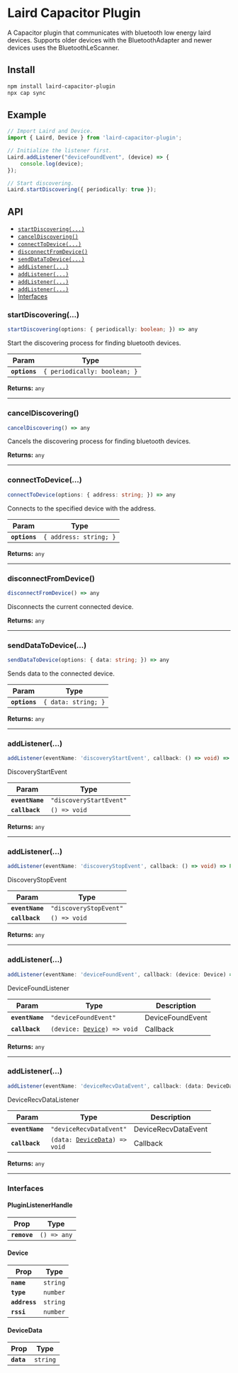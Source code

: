 # Laird Capacitor Plugin

A Capacitor plugin that communicates with bluetooth low energy laird devices.
Supports older devices with the BluetoothAdapter and newer devices uses the BluetoothLeScanner.

## Install

```bash
npm install laird-capacitor-plugin
npx cap sync
```

## Example
```typescript
// Import Laird and Device.
import { Laird, Device } from 'laird-capacitor-plugin';

// Initialize the listener first.
Laird.addListener("deviceFoundEvent", (device) => {
    console.log(device);
});

// Start discovering.
Laird.startDiscovering({ periodically: true });
```


## API

<docgen-index>

* [`startDiscovering(...)`](#startdiscovering)
* [`cancelDiscovering()`](#canceldiscovering)
* [`connectToDevice(...)`](#connecttodevice)
* [`disconnectFromDevice()`](#disconnectfromdevice)
* [`sendDataToDevice(...)`](#senddatatodevice)
* [`addListener(...)`](#addlistener)
* [`addListener(...)`](#addlistener)
* [`addListener(...)`](#addlistener)
* [`addListener(...)`](#addlistener)
* [Interfaces](#interfaces)

</docgen-index>

<docgen-api>
<!--Update the source file JSDoc comments and rerun docgen to update the docs below-->

### startDiscovering(...)

```typescript
startDiscovering(options: { periodically: boolean; }) => any
```

Start the discovering process for finding bluetooth devices.

| Param         | Type                                    |
| ------------- | --------------------------------------- |
| **`options`** | <code>{ periodically: boolean; }</code> |

**Returns:** <code>any</code>

--------------------


### cancelDiscovering()

```typescript
cancelDiscovering() => any
```

Cancels the discovering process for finding bluetooth devices.

**Returns:** <code>any</code>

--------------------


### connectToDevice(...)

```typescript
connectToDevice(options: { address: string; }) => any
```

Connects to the specified device with the address.

| Param         | Type                              |
| ------------- | --------------------------------- |
| **`options`** | <code>{ address: string; }</code> |

**Returns:** <code>any</code>

--------------------


### disconnectFromDevice()

```typescript
disconnectFromDevice() => any
```

Disconnects the current connected device.

**Returns:** <code>any</code>

--------------------


### sendDataToDevice(...)

```typescript
sendDataToDevice(options: { data: string; }) => any
```

Sends data to the connected device.

| Param         | Type                           |
| ------------- | ------------------------------ |
| **`options`** | <code>{ data: string; }</code> |

**Returns:** <code>any</code>

--------------------


### addListener(...)

```typescript
addListener(eventName: 'discoveryStartEvent', callback: () => void) => Promise<PluginListenerHandle> & PluginListenerHandle
```

DiscoveryStartEvent

| Param           | Type                               |
| --------------- | ---------------------------------- |
| **`eventName`** | <code>"discoveryStartEvent"</code> |
| **`callback`**  | <code>() =&gt; void</code>         |

**Returns:** <code>any</code>

--------------------


### addListener(...)

```typescript
addListener(eventName: 'discoveryStopEvent', callback: () => void) => Promise<PluginListenerHandle> & PluginListenerHandle
```

DiscoveryStopEvent

| Param           | Type                              |
| --------------- | --------------------------------- |
| **`eventName`** | <code>"discoveryStopEvent"</code> |
| **`callback`**  | <code>() =&gt; void</code>        |

**Returns:** <code>any</code>

--------------------


### addListener(...)

```typescript
addListener(eventName: 'deviceFoundEvent', callback: (device: Device) => void) => Promise<PluginListenerHandle> & PluginListenerHandle
```

DeviceFoundListener

| Param           | Type                                                           | Description      |
| --------------- | -------------------------------------------------------------- | ---------------- |
| **`eventName`** | <code>"deviceFoundEvent"</code>                                | DeviceFoundEvent |
| **`callback`**  | <code>(device: <a href="#device">Device</a>) =&gt; void</code> | Callback         |

**Returns:** <code>any</code>

--------------------


### addListener(...)

```typescript
addListener(eventName: 'deviceRecvDataEvent', callback: (data: DeviceData) => void) => Promise<PluginListenerHandle> & PluginListenerHandle
```

DeviceRecvDataListener

| Param           | Type                                                                 | Description         |
| --------------- | -------------------------------------------------------------------- | ------------------- |
| **`eventName`** | <code>"deviceRecvDataEvent"</code>                                   | DeviceRecvDataEvent |
| **`callback`**  | <code>(data: <a href="#devicedata">DeviceData</a>) =&gt; void</code> | Callback            |

**Returns:** <code>any</code>

--------------------


### Interfaces


#### PluginListenerHandle

| Prop         | Type                      |
| ------------ | ------------------------- |
| **`remove`** | <code>() =&gt; any</code> |


#### Device

| Prop          | Type                |
| ------------- | ------------------- |
| **`name`**    | <code>string</code> |
| **`type`**    | <code>number</code> |
| **`address`** | <code>string</code> |
| **`rssi`**    | <code>number</code> |


#### DeviceData

| Prop       | Type                |
| ---------- | ------------------- |
| **`data`** | <code>string</code> |

</docgen-api>
